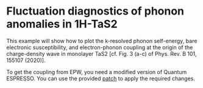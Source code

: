 # Fluctuation diagnostics of phonon anomalies in 1H-TaS2

This example will show how to plot the k-resolved phonon self-energy, bare
electronic susceptibility, and electron-phonon coupling at the origin of the
charge-density wave in monolayer TaS2 [cf. Fig. 3 (a-c) of Phys. Rev. B 101,
155107 (2020)].

To get the coupling from EPW, you need a modified version of Quantum ESPRESSO.
You can use the provided [patch](../../patches) to apply the required changes.

